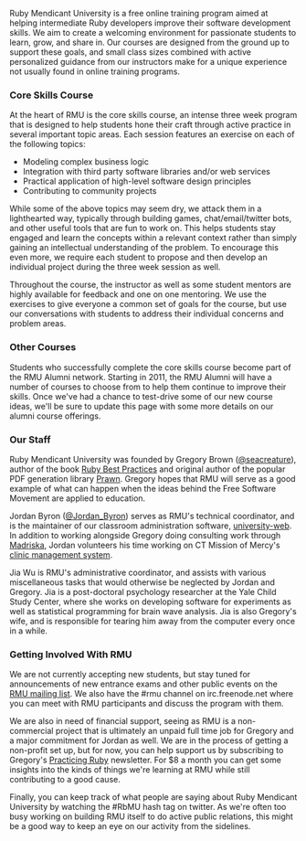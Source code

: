 Ruby Mendicant University is a free online training program aimed at helping intermediate Ruby developers improve their software development skills.  We aim to create a welcoming environment for passionate students to learn, grow, and share in.  Our courses are designed from the ground up to support these goals, and small class sizes combined with active personalized guidance from our instructors make for a unique experience not usually found in online training programs.

### Core Skills Course

At the heart of RMU is the core skills course, an intense three week program that is designed to help students hone their craft through active practice in several important topic areas.  Each session features an exercise on each of the following topics:

  * Modeling complex business logic
  * Integration with third party software libraries and/or web services
  * Practical application of high-level software design principles
  * Contributing to community projects

While some of the above topics may seem dry, we attack them in a lighthearted way, typically through building games, chat/email/twitter bots, and other useful tools that are fun to work on.  This helps students stay engaged and learn the concepts within a relevant context rather than simply gaining an intellectual understanding of the problem.  To encourage this even more, we require each student to propose and then develop an individual project during the three week session as well. 

Throughout the course, the instructor as well as some student mentors are highly available for feedback and one on one mentoring.  We use the exercises to give everyone a common set of goals for the course, but use our conversations with students to address their individual concerns and problem areas.

### Other Courses

Students who successfully complete the core skills course become part of the RMU Alumni network.  Starting in 2011, the RMU Alumni will have a number of courses to choose from to help them continue to improve their skills.  Once we've had a chance to test-drive some of our new course ideas, we'll be sure to update this page with some more details on our alumni course offerings.

### Our Staff

Ruby Mendicant University was founded by Gregory Brown ([@seacreature](http://twitter.com/seacreature)), author of the book [Ruby Best Practices](http://rubybestpractices.com) and original author of the popular PDF generation library [Prawn](http://prawn.majesticseacreature.com).  Gregory hopes that RMU will serve as a good example of what can happen when the ideas behind the Free Software Movement are applied to education.

Jordan Byron ([@Jordan_Byron](http://twitter.com/jordan_byron)) serves as RMU's technical coordinator, and is the maintainer of our classroom administration software, [university-web](https://github.com/rmu/university-web).  In addition to working alongside Gregory doing consulting work through [Madriska](http://madriska.com), Jordan volunteers his time working on CT Mission of Mercy's [clinic management system](https://github.com/jordanbyron/mission_of_mercy).

Jia Wu is RMU's administrative coordinator, and assists with various miscellaneous tasks that would otherwise be neglected by Jordan and Gregory.  Jia is a post-doctoral psychology researcher at the Yale Child Study Center, where she works on developing software for experiments as well as statistical programming for brain wave analysis.  Jia is also Gregory's wife, and is responsible for tearing him away from the computer every once in a while.

### Getting Involved With RMU

We are not currently accepting new students, but stay tuned for announcements of new entrance exams and other public events on the [RMU mailing list](http://groups.google.com/group/rmu-talk).  We also have the #rmu channel on irc.freenode.net where you 
can meet with RMU participants and discuss the program with them.

We are also in need of financial support, seeing as RMU is a non-commercial project that is ultimately an unpaid full time job for Gregory and a major commitment for Jordan as well.  We are in the process of getting a non-profit set up, but for now, you can help support us by subscribing to Gregory's [Practicing Ruby](http://blog.rubybestpractices.com/posts/gregory/028-practicing-ruby.html) newsletter.  For $8 a month you can get some insights into the kinds of things we're learning at RMU while still contributing to a good cause.

Finally, you can keep track of what people are saying about Ruby Mendicant University by watching the #RbMU hash tag on twitter.  As we're often too busy working on building RMU itself to do active public relations, this might be a good way to keep an eye on our activity from the sidelines.